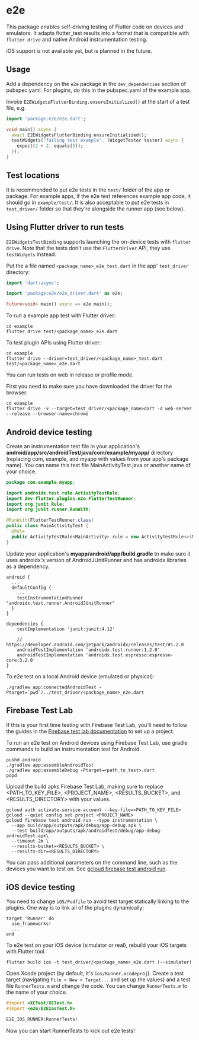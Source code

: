 # e2e

This package enables self-driving testing of Flutter code on devices and emulators.
It adapts flutter_test results into a format that is compatible with `flutter drive`
and native Android instrumentation testing.

iOS support is not available yet, but is planned in the future.

## Usage

Add a dependency on the `e2e` package in the
`dev_dependencies` section of pubspec.yaml. For plugins, do this in the
pubspec.yaml of the example app.

Invoke `E2EWidgetsFlutterBinding.ensureInitialized()` at the start
of a test file, e.g.

```dart
import 'package:e2e/e2e.dart';

void main() async {
  await E2EWidgetsFlutterBinding.ensureInitialized();
  testWidgets("failing test example", (WidgetTester tester) async {
    expect(2 + 2, equals(5));
  });
}
```

## Test locations

It is recommended to put e2e tests in the `test/` folder of the app or package.
For example apps, if the e2e test references example app code, it should go in
`example/test/`. It is also acceptable to put e2e tests in `test_driver/` folder
so that they're alongside the runner app (see below).

## Using Flutter driver to run tests

`E2EWidgetsTestBinding` supports launching the on-device tests with `flutter drive`.
Note that the tests don't use the `FlutterDriver` API, they use `testWidgets` instead.

Put the a file named `<package_name>_e2e_test.dart` in the app' `test_driver` directory:

```dart
import 'dart:async';

import 'package:e2e/e2e_driver.dart' as e2e;

Future<void> main() async => e2e.main();

```

To run a example app test with Flutter driver:

```
cd example
flutter drive test/<package_name>_e2e.dart
```

To test plugin APIs using Flutter driver:

```
cd example
flutter drive --driver=test_driver/<package_name>_test.dart test/<package_name>_e2e.dart
```

You can run tests on web in release or profile mode.

First you need to make sure you have downloaded the driver for the browser.

```
cd example
flutter drive -v --target=test_driver/<package_name>dart -d web-server --release --browser-name=chrome
```

## Android device testing

Create an instrumentation test file in your application's
**android/app/src/androidTest/java/com/example/myapp/** directory (replacing
com, example, and myapp with values from your app's package name). You can name
this test file MainActivityTest.java or another name of your choice.

```java
package com.example.myapp;

import androidx.test.rule.ActivityTestRule;
import dev.flutter.plugins.e2e.FlutterTestRunner;
import org.junit.Rule;
import org.junit.runner.RunWith;

@RunWith(FlutterTestRunner.class)
public class MainActivityTest {
  @Rule
  public ActivityTestRule<MainActivity> rule = new ActivityTestRule<>(MainActivity.class, true, false);
}
```

Update your application's **myapp/android/app/build.gradle** to make sure it
uses androidx's version of AndroidJUnitRunner and has androidx libraries as a
dependency.

```
android {
  ...
  defaultConfig {
    ...
    testInstrumentationRunner "androidx.test.runner.AndroidJUnitRunner"
  }
}

dependencies {
    testImplementation 'junit:junit:4.12'

    // https://developer.android.com/jetpack/androidx/releases/test/#1.2.0
    androidTestImplementation 'androidx.test:runner:1.2.0'
    androidTestImplementation 'androidx.test.espresso:espresso-core:3.2.0'
}
```

To e2e test on a local Android device (emulated or physical):

```
./gradlew app:connectedAndroidTest -Ptarget=`pwd`/../test_driver/<package_name>_e2e.dart
```

## Firebase Test Lab

If this is your first time testing with Firebase Test Lab, you'll need to follow
the guides in the [Firebase test lab
documentation](https://firebase.google.com/docs/test-lab/?gclid=EAIaIQobChMIs5qVwqW25QIV8iCtBh3DrwyUEAAYASAAEgLFU_D_BwE)
to set up a project.

To run an e2e test on Android devices using Firebase Test Lab, use gradle commands to build an
instrumentation test for Android.

```
pushd android
./gradlew app:assembleAndroidTest
./gradlew app:assembleDebug -Ptarget=<path_to_test>.dart
popd
```

Upload the build apks Firebase Test Lab, making sure to replace <PATH_TO_KEY_FILE>,
<PROJECT_NAME>, <RESULTS_BUCKET>, and <RESULTS_DIRECTORY> with your values.

```
gcloud auth activate-service-account --key-file=<PATH_TO_KEY_FILE>
gcloud --quiet config set project <PROJECT_NAME>
gcloud firebase test android run --type instrumentation \
  --app build/app/outputs/apk/debug/app-debug.apk \
  --test build/app/outputs/apk/androidTest/debug/app-debug-androidTest.apk\
  --timeout 2m \
  --results-bucket=<RESULTS_BUCKET> \
  --results-dir=<RESULTS_DIRECTORY>
```

You can pass additional parameters on the command line, such as the
devices you want to test on. See
[gcloud firebase test android run](https://cloud.google.com/sdk/gcloud/reference/firebase/test/android/run).

## iOS device testing

You need to change `iOS/Podfile` to avoid test target statically linking to the plugins. One way is to
link all of the plugins dynamically:

```
target 'Runner' do
  use_frameworks!
  ...
end
```

To e2e test on your iOS device (simulator or real), rebuild your iOS targets with Flutter tool.

```
flutter build ios -t test_driver/<package_name>_e2e.dart (--simulator)
```

Open Xcode project (by default, it's `ios/Runner.xcodeproj`). Create a test target
(navigating `File > New > Target...` and set up the values) and a test file `RunnerTests.m` and
change the code. You can change `RunnerTests.m` to the name of your choice.

```objective-c
#import <XCTest/XCTest.h>
#import <e2e/E2EIosTest.h>

E2E_IOS_RUNNER(RunnerTests)
```

Now you can start RunnerTests to kick out e2e tests!
